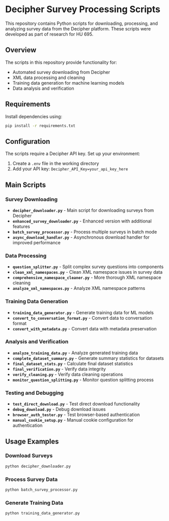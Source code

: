 # Decipher Survey Processing Scripts

This repository contains Python scripts for downloading, processing, and analyzing survey data from the Decipher platform. These scripts were developed as part of research for HU 695.

## Overview

The scripts in this repository provide functionality for:
- Automated survey downloading from Decipher
- XML data processing and cleaning
- Training data generation for machine learning models
- Data analysis and verification

## Requirements

Install dependencies using:

```bash
pip install -r requirements.txt
```

## Configuration

The scripts require a Decipher API key. Set up your environment:

1. Create a `.env` file in the working directory
2. Add your API key: `Decipher_API_Key=your_api_key_here`

## Main Scripts

### Survey Downloading

- **`decipher_downloader.py`** - Main script for downloading surveys from Decipher
- **`enhanced_survey_downloader.py`** - Enhanced version with additional features
- **`batch_survey_processor.py`** - Process multiple surveys in batch mode
- **`async_download_handler.py`** - Asynchronous download handler for improved performance

### Data Processing

- **`question_splitter.py`** - Split complex survey questions into components
- **`clean_xml_namespaces.py`** - Clean XML namespace issues in survey data
- **`comprehensive_namespace_cleaner.py`** - More thorough XML namespace cleaning
- **`analyze_xml_namespaces.py`** - Analyze XML namespace patterns

### Training Data Generation

- **`training_data_generator.py`** - Generate training data for ML models
- **`convert_to_conversation_format.py`** - Convert data to conversation format
- **`convert_with_metadata.py`** - Convert data with metadata preservation

### Analysis and Verification

- **`analyze_training_data.py`** - Analyze generated training data
- **`complete_dataset_summary.py`** - Generate summary statistics for datasets
- **`final_dataset_stats.py`** - Calculate final dataset statistics
- **`final_verification.py`** - Verify data integrity
- **`verify_cleaning.py`** - Verify data cleaning operations
- **`monitor_question_splitting.py`** - Monitor question splitting process

### Testing and Debugging

- **`test_direct_download.py`** - Test direct download functionality
- **`debug_download.py`** - Debug download issues
- **`browser_auth_tester.py`** - Test browser-based authentication
- **`manual_cookie_setup.py`** - Manual cookie configuration for authentication

## Usage Examples

### Download Surveys

```python
python decipher_downloader.py
```

### Process Survey Data

```python
python batch_survey_processor.py
```

### Generate Training Data

```python
python training_data_generator.py
```




